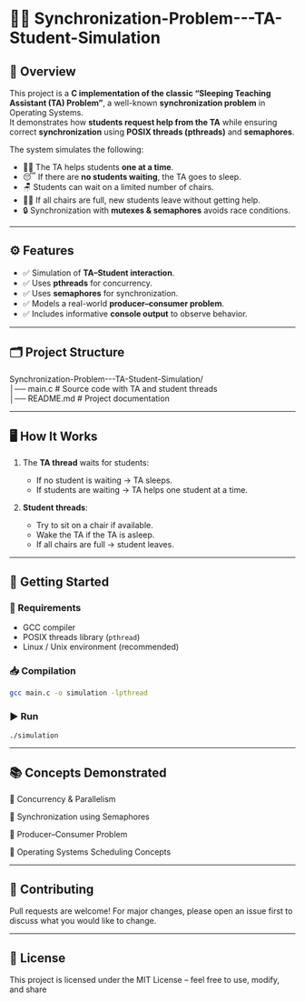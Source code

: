 # 🧑‍🏫 Synchronization-Problem---TA-Student-Simulation  

## 📌 Overview  
This project is a **C implementation of the classic “Sleeping Teaching Assistant (TA) Problem”**, a well-known **synchronization problem** in Operating Systems.  
It demonstrates how **students request help from the TA** while ensuring correct **synchronization** using **POSIX threads (pthreads)** and **semaphores**.  

The system simulates the following:  
- 👨‍🏫 The TA helps students **one at a time**.  
- 😴 If there are **no students waiting**, the TA goes to sleep.  
- 🪑 Students can wait on a limited number of chairs.  
- 🚶‍♂️ If all chairs are full, new students leave without getting help.  
- 🔒 Synchronization with **mutexes & semaphores** avoids race conditions.  

---

## ⚙️ Features  
- ✅ Simulation of **TA–Student interaction**.  
- ✅ Uses **pthreads** for concurrency.  
- ✅ Uses **semaphores** for synchronization.  
- ✅ Models a real-world **producer–consumer problem**.  
- ✅ Includes informative **console output** to observe behavior.  

---
## 🗂️ Project Structure  

Synchronization-Problem---TA-Student-Simulation/  
   │── main.c # Source code with TA and student threads  
   │── README.md # Project documentation



---

## 🖥️ How It Works  
1. The **TA thread** waits for students:  
   - If no student is waiting → TA sleeps.  
   - If students are waiting → TA helps one student at a time.  

2. **Student threads**:  
   - Try to sit on a chair if available.  
   - Wake the TA if the TA is asleep.  
   - If all chairs are full → student leaves.  

---

## 🚀 Getting Started  

### 🔧 Requirements  
- GCC compiler  
- POSIX threads library (`pthread`)  
- Linux / Unix environment (recommended)  

### 📥 Compilation  
```bash
gcc main.c -o simulation -lpthread 
```
### ▶️ Run  
``` ./simulation ```

---
## 📚 Concepts Demonstrated

🔹 Concurrency & Parallelism

🔹 Synchronization using Semaphores

🔹 Producer–Consumer Problem

🔹 Operating Systems Scheduling Concepts     

---
## 🤝 Contributing  
Pull requests are welcome! For major changes, please open an issue first to discuss what you would like to change.     

---
## 📜 License

This project is licensed under the MIT License – feel free to use, modify, and share
